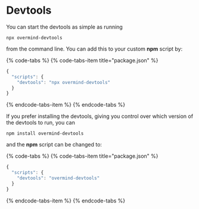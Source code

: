 # Devtools

You can start the devtools as simple as running

`npx overmind-devtools`

from the command line. You can add this to your custom **npm** script by:

{% code-tabs %}
{% code-tabs-item title="package.json" %}
```javascript
{
  "scripts": {
    "devtools": "npx overmind-devtools"
  }
}
```
{% endcode-tabs-item %}
{% endcode-tabs %}

If you prefer installing the devtools, giving you control over which version of the devtools to run, you can

`npm install overmind-devtools`

and the **npm** script can be changed to:

{% code-tabs %}
{% code-tabs-item title="package.json" %}
```javascript
{
  "scripts": {
    "devtools": "overmind-devtools"
  }
}
```
{% endcode-tabs-item %}
{% endcode-tabs %}

